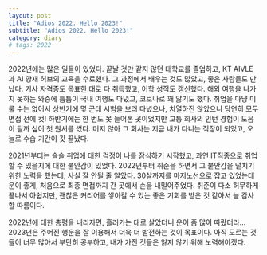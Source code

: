 ```yaml
---
layout: post
title: "Adios 2022. Hello 2023!"
subtitle: "Adios 2022. Hello 2023!"
category: diary
# tags: 2022
---
```


2022년에는 많은 일들이 있었다.
끝날 것만 같지 않던 대학교를 졸업하고, KT AIVLE과 AI 양재 허브의 교육을 수료했다.
그 과정에서 배우는 것도 많았고, 좋은 사람들도 만났다.
기사 자격증도 목표한 대로 다 취득했고, 어학 성적도 갱신했다.
해외 여행을 나가지 못하는 와중에 틈틈이 국내 여행도 다녔고, 코로나로 꽤 앓기도 했다.
취업을 마냥 미룰 수는 없어서 상반기에 몇 군데 시험을 보러 다녔으나, 치열하진 않았으니 당연히 모두 면접 전에 컷!
하반기에는 한 번도 못 들어본 곳이었지만 교통 회사의 인턴 경험이 도움이 될까 싶어 첫 원서를 썼다.
머지 않아 그 회사는 지금 내가 다니는 직장이 되었고, 오늘로 수습 기간이 갓 끝났다.

2021년부터는 슬슬 취업에 대한 걱정이 나를 잠식하기 시작했고, 과연 IT직종으로 취업할 수 있을지에 대한 불안감이 있었다.
2022년부터 취준을 하면서 그 불안감을 떨치기 위한 노력을 했는데, 사실 잘 안될 줄 알았다.
30살까지를 마지노선으로 잡고 있었는데 운이 좋게, 처음으로 최종 면접까지 간 곳에서 손을 내밀어주었다.
취준이 다소 허무하게 끝나서 아쉽지만, 괜찮은 커리어를 쌓아갈 수 있는 좋은 기회를 받은 것 같아서 늘 감사할 따름이다.

2022년에 대한 총평을 내리자면, 흘러가는 대로 살았더니 운이 좀 많이 따랐더라...
2023년은 주어진 행운을 잘 이용해서 더욱 더 발전하는 것이 목표이다.
아직 모르는 것들이 너무 많아서 부단히 공부하고, 내가 가진 것들은 잃지 않기 위해 노력해야겠다.